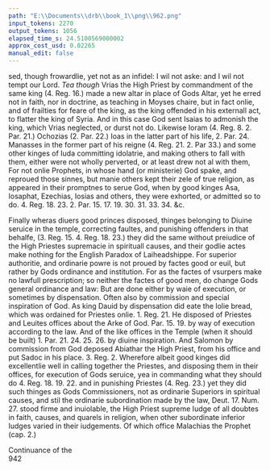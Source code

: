 ```yaml
---
path: "E:\\Documents\\drb\\book_1\\png\\962.png"
input_tokens: 2270
output_tokens: 1056
elapsed_time_s: 24.5100569000002
approx_cost_usd: 0.02265
manual_edit: false
---
```

sed, though frowardlie, yet not as an infidel: I wil not aske: and I wil
not tempt our Lord. *Tea though* Vrias the High Priest by commandment of the same king (4. Reg. 16.) made a new altar in place of Gods Altar, yet he erred not in faith, nor in doctrine, as teaching in Moyses chaire, but in fact onlie, and of frailties for feare of the king, as the king offended in his externall act, to flatter the king of Syria. And in this case God sent Isaias to admonish the king, which Vrias neglected, or durst not do. Likewise Ioram (4. Reg. 8. 2. Par. 21.) Ochozias (2. Par. 22.) Ioas in the latter part of his life, 2. Par. 24. Manasses in the former part of his reigne (4. Reg. 21. 2. Par 33.) and some other kinges of Iuda committing idolatrie, and making others to fall with them, either were not wholly perverted, or at least drew not al with them, For not onlie Prophets, in whose hand (or ministerie) God spake, and reproued those sinnes, but manie others kept their zele of true religion, as appeared in their promptnes to serue God, when by good kinges Asa, Iosaphat, Ezechias, Iosias and others, they were exhorted, or admitted so to do. 4. Reg. 18. 23. 2. Par. 15. 17. 19. 30. 31. 33. 34. &c.

Finally wheras diuers good princes disposed, thinges belonging to Diuine seruice in the temple, correcting faultes, and punishing offenders in that behalfe, (3. Reg. 15. 4. Reg. 18. 23.) they did the same without preiudice of the High Priestes supremacie in spirituall causes, and their godlie actes make nothing for the English Paradox of Laiheadshippe. For superior authoritie, and ordinarie powre is not proued by factes good or euil, but rather by Gods ordinance and institution. For as the factes of vsurpers make no lawfull prescription; so neither the factes of good men, do change Gods general ordinance and law: But are done either by waie of execution, or sometimes by dispensation. Often also by commission and special inspiration of God. As king Dauid by dispensation did eate the lolie bread, which was ordained for Priestes onlie. 1. Reg. 21. He disposed of Priestes and Leuites offices about the Arke of God. Par. 15. 19. by way of execution according to the law. And of the like offices in the Temple (when it should be built) 1. Par. 21. 24. 25. 26. by diuine inspiration. And Salomon by commission from God deposed Abiathar the High Priest, from his office and put Sadoc in his place. 3. Reg. 2. Wherefore albeit good kinges did excellentlie well in calling together the Priestes, and disposing them in their offices, for execution of Gods seruice, yea in commanding what they should do 4. Reg. 18. 19. 22. and in punishing Priestes (4. Reg. 23.) yet they did such thinges as Gods Commissioners, not as ordinarie Superiors in spiritual causes, and stil the ordinarie subordination made by the law, Deut. 17. Num. 27. stood firme and inuiolable, the High Priest supreme Iudge of all doubtes in faith, causes, and quarels in religion, when other subordinate inferior Iudges varied in their iudgements. Of which office Malachias the Prophet (cap. 2.)

[^1]: Vrias high priest.

[^2]: King Ioram and others committing idolatrie in fact, manie others stil professed true Religion.

[^3]: Authoritie depending vpon diuine ordinance, is not changed by factes or practise.

[^4]: Good kinges defended and promoted religion not as chiefe in spiritual causes, but by way of execution, dispensation, or commission.

<aside>Continuance of the</aside>

<aside>942</aside>